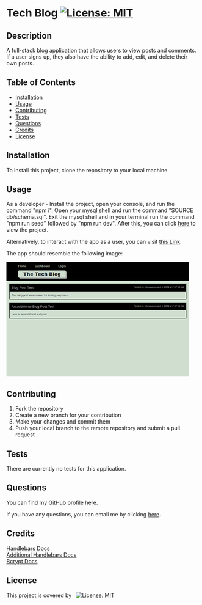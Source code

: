 # Tech Blog [![License: MIT](https://img.shields.io/badge/License-MIT-yellow.svg)](https://opensource.org/licenses/MIT)
## Description
A full-stack blog application that allows users to view posts and comments. If a user signs up, they also have the ability to add, edit, and delete their own posts.
## Table of Contents
- [Installation](#installation)
- [Usage](#usage)
- [Contributing](#contributing)
- [Tests](#tests)
- [Questions](#questions)
- [Credits](#credits)
- [License](#license)
## Installation
To install this project, clone the repository to your local machine.
## Usage
As a developer - Install the project, open your console, and run the command "npm i". Open your mysql shell and run the command "SOURCE db/schema.sql". Exit the mysql shell and in your terminal run the command "npm run seed" followed by "npm run dev". After this, you can click [here](http://localhost:3001) to view the project.

Alternatively, to interact with the app as a user, you can visit [this Link](https://jm-tech-blog-fe718f2a2321.herokuapp.com/).

The app should resemble the following image:

![Tech Blog App](./public/images/tech-blog-ss.png)
## Contributing
1. Fork the repository 
 2. Create a new branch for your contribution 
 3. Make your changes and commit them 
 4. Push your local branch to the remote repository and submit a pull request
## Tests
There are currently no tests for this application.
## Questions
You can find my GitHub profile [here](https://www.github.com/JoshMassa). 

If you have any questions, you can email me by clicking [here](mailto:joshuamassapelletier@outlook.com).
## Credits
[Handlebars Docs](https://handlebarsjs.com/guide/#what-is-handlebars)<br>
[Additional Handlebars Docs](https://www.npmjs.com/package/express-handlebars)<br>
[Bcrypt Docs](https://www.npmjs.com/package/bcrypt)
## License
This project is covered by &nbsp;&nbsp;[![License: MIT](https://img.shields.io/badge/License-MIT-yellow.svg)](https://opensource.org/licenses/MIT)